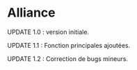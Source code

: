 # Alliance

UPDATE 1.0 : version initiale.

UPDATE 1.1 : Fonction principales ajoutées.

UPDATE 1.2 : Correction de bugs mineurs.
